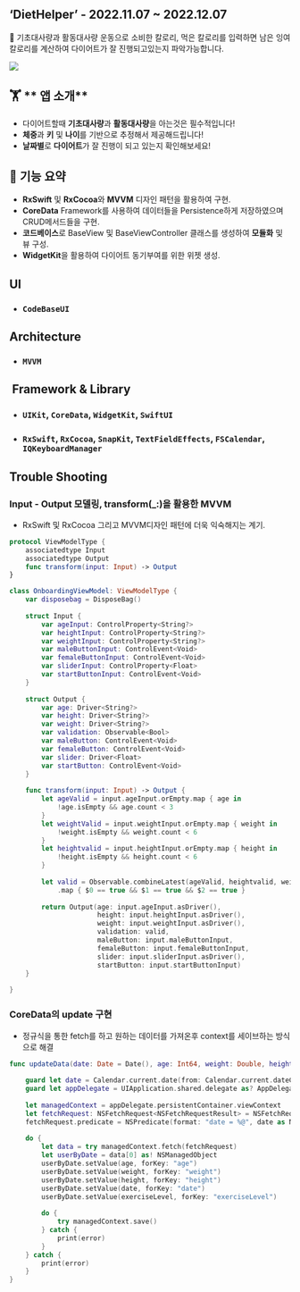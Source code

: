 ## ‘DietHelper’ - 2022.11.07 ~ 2022.12.07

🚵 기초대사량과 활동대사량 운동으로 소비한 칼로리, 먹은 칼로리를 입력하면 남은 잉여칼로리를 계산하여 다이어트가 잘 진행되고있는지 파악가능합니다.
 
<img src="https://user-images.githubusercontent.com/81205931/223026149-fbbafac4-c423-43f7-93a8-06dc98e80eb6.png">

## 🏋️ ** 앱 소개**

- 다이어트할때 **기초대사량**과 **활동대사량**을 아는것은 필수적입니다!
- **체중**과 **키** 및 **나이**를 기반으로 추정해서 제공해드립니다!
- **날짜별**로 **다이어트**가 잘 진행이 되고 있는지 확인해보세요!

## 📱 **기능 요약** 

- **RxSwift** 및 **RxCocoa**와 **MVVM** 디자인 패턴을 활용하여 구현.
- **CoreData** Framework를 사용하여 데이터들을 Persistence하게 저장하였으며 CRUD메서드들을 구현.
- **코드베이스**로 BaseView 및 BaseViewController 클래스를 생성하여 **모듈화** 및 뷰 구성.
- **WidgetKit**을 활용하여 다이어트 동기부여를 위한 위젯 생성.

## **UI**
- ### ```CodeBaseUI```
## **Architecture**
- ### ```MVVM``` 
##  **Framework & Library**
- ### ```UIKit```, ```CoreData```, ```WidgetKit```, ```SwiftUI```
- ### ```RxSwift```, ```RxCocoa```, ```SnapKit```, ```TextFieldEffects```,  ```FSCalendar```, ```IQKeyboardManager``` 

## **Trouble Shooting**
### Input - Output 모델링, transform(_:)을 활용한 MVVM
- RxSwift 및 RxCocoa 그리고 MVVM디자인 패턴에 더욱 익숙해지는 계기.
``` swift
protocol ViewModelType {
    associatedtype Input
    associatedtype Output
    func transform(input: Input) -> Output
}

class OnboardingViewModel: ViewModelType {
    var disposebag = DisposeBag()
    
    struct Input {
        var ageInput: ControlProperty<String?>
        var heightInput: ControlProperty<String?>
        var weightInput: ControlProperty<String?>
        var maleButtonInput: ControlEvent<Void>
        var femaleButtonInput: ControlEvent<Void>
        var sliderInput: ControlProperty<Float>
        var startButtonInput: ControlEvent<Void>
    }
    
    struct Output {
        var age: Driver<String?>
        var height: Driver<String?>
        var weight: Driver<String?>
        var validation: Observable<Bool>
        var maleButton: ControlEvent<Void>
        var femaleButton: ControlEvent<Void>
        var slider: Driver<Float>
        var startButton: ControlEvent<Void>
    }
    
    func transform(input: Input) -> Output {
        let ageValid = input.ageInput.orEmpty.map { age in
            !age.isEmpty && age.count < 3
        }
        let weightValid = input.weightInput.orEmpty.map { weight in
            !weight.isEmpty && weight.count < 6
        }
        let heightvalid = input.heightInput.orEmpty.map { height in
            !height.isEmpty && height.count < 6
        }
        
        let valid = Observable.combineLatest(ageValid, heightvalid, weightValid)
            .map { $0 == true && $1 == true && $2 == true }
        
        return Output(age: input.ageInput.asDriver(),
                      height: input.heightInput.asDriver(),
                      weight: input.weightInput.asDriver(),
                      validation: valid,
                      maleButton: input.maleButtonInput,
                      femaleButton: input.femaleButtonInput,
                      slider: input.sliderInput.asDriver(),
                      startButton: input.startButtonInput)
    }
    
}
```
### CoreData의 update 구현
- 정규식을 통한 fetch를 하고 원하는 데이터를 가져온후 context를 세이브하는 방식으로 해결
``` swift
func updateData(date: Date = Date(), age: Int64, weight: Double, height: Double, exerciseLevel: Float) {
        
    guard let date = Calendar.current.date(from: Calendar.current.dateComponents([.year, .month, .day], from: date)) else { return }
    guard let appDelegate = UIApplication.shared.delegate as? AppDelegate else { return }
        
    let managedContext = appDelegate.persistentContainer.viewContext
    let fetchRequest: NSFetchRequest<NSFetchRequestResult> = NSFetchRequest.init(entityName: "User")
    fetchRequest.predicate = NSPredicate(format: "date = %@", date as NSDate)
        
    do {
        let data = try managedContext.fetch(fetchRequest)
        let userByDate = data[0] as! NSManagedObject
        userByDate.setValue(age, forKey: "age")
        userByDate.setValue(weight, forKey: "weight")
        userByDate.setValue(height, forKey: "height")
        userByDate.setValue(date, forKey: "date")
        userByDate.setValue(exerciseLevel, forKey: "exerciseLevel")
            
        do {
            try managedContext.save()
        } catch {
            print(error)
        }
    } catch {
        print(error)
    }
}
```
